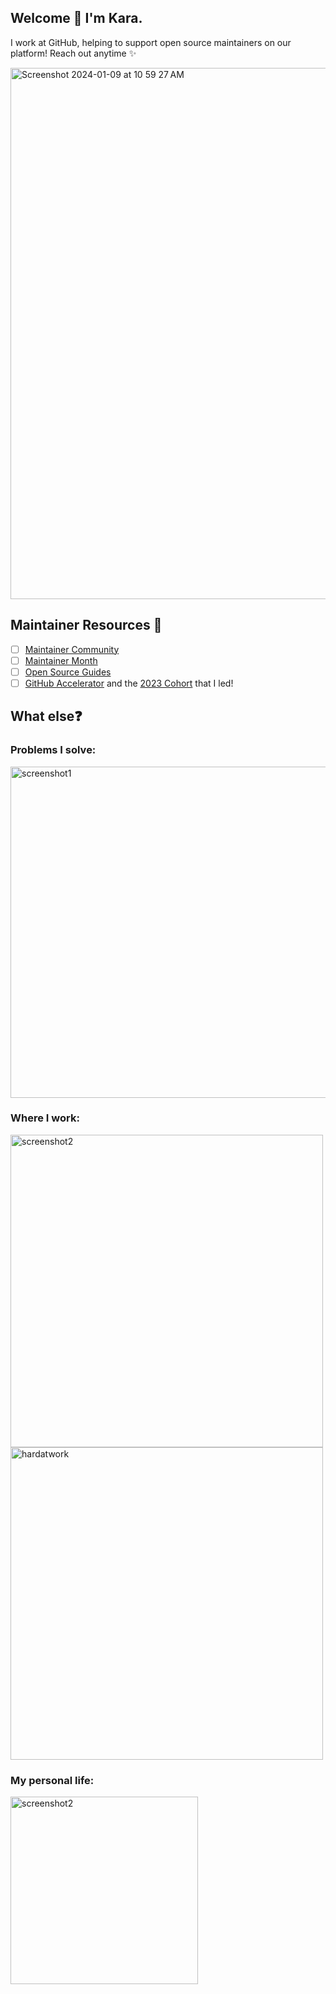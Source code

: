 ## Welcome 👋 I'm Kara.
I work at GitHub, helping to support open source maintainers on our platform! Reach out anytime ✨

<img width="850" alt="Screenshot 2024-01-09 at 10 59 27 AM" src="https://github.com/karasowles/karasowles/assets/66702800/7c0857ee-8ca8-4bee-8cf5-b4b72fe0b916">

## Maintainer Resources 📝
- [ ] [Maintainer Community](https://maintainers.github.com/)
- [ ] [Maintainer Month](https://maintainermonth.github.com/)
- [ ] [Open Source Guides](https://opensource.guide/)
- [ ] [GitHub Accelerator](https://accelerator.github.com/) and the [2023 Cohort](https://github.blog/2023-04-12-github-accelerator-our-first-cohort-and-whats-next/) that I led!

## What else❓

### **Problems I solve:**

<img width="530" alt="screenshot1" src="https://user-images.githubusercontent.com/66702800/138978067-82ba5571-89f7-46b9-a928-2abcbd0c23d3.png">

### **Where I work:**

<img width="500" alt="screenshot2" src="https://user-images.githubusercontent.com/66702800/138978004-8e53f492-5b1b-49a3-85e1-231c256bcfcd.jpeg">
<img width="500" alt="hardatwork" src="https://github.com/karasowles/karasowles/assets/66702800/a5812e4e-3b57-4cde-a671-af1d6039081a">


### **My personal life:**

<img width="300" alt="screenshot2" src="https://user-images.githubusercontent.com/66702800/226072496-17496149-3b3c-42f4-b350-c1a797416da9.png">
